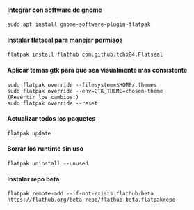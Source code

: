 #### Integrar con software de gnome

    sudo apt install gnome-software-plugin-flatpak
  
#### Instalar flatseal para manejar permisos
    
    flatpak install flathub com.github.tchx84.Flatseal

#### Aplicar temas gtk para que sea visualmente mas consistente

    sudo flatpak override --filesystem=$HOME/.themes
    sudo flatpak override --env=GTK_THEME=chosen-theme 
    (Revertir los cambios:)
    sudo flatpak override --reset

#### Actualizar todos los paquetes

    flatpak update

#### Borrar los runtime sin uso

    flatpak uninstall --unused
    
#### Instalar repo beta 

    flatpak remote-add --if-not-exists flathub-beta https://flathub.org/beta-repo/flathub-beta.flatpakrepo

